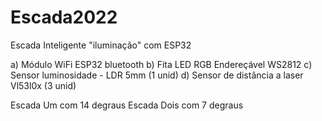 # Escada2022
Escada Inteligente "iluminação" com ESP32


a) Módulo WiFi ESP32 bluetooth
b) Fita LED RGB Endereçável WS2812
c) Sensor luminosidade - LDR 5mm  (1 unid)
d) Sensor de distância a laser Vl53l0x  (3 unid)


Escada Um com 14 degraus
Escada Dois com 7 degraus
